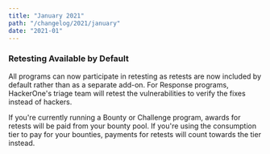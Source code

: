 ```yaml
---
title: "January 2021"
path: "/changelog/2021/january"
date: "2021-01"
---
```


### Retesting Available by Default
All programs can now participate in retesting as retests are now included by default rather than as a separate add-on. For Response programs, HackerOne's triage team will retest the vulnerabilities to verify the fixes instead of hackers.

If you're currently running a Bounty or Challenge program, awards for retests will be paid from your bounty pool. If you're using the consumption tier to pay for your bounties, payments for retests will count towards the tier instead. 
